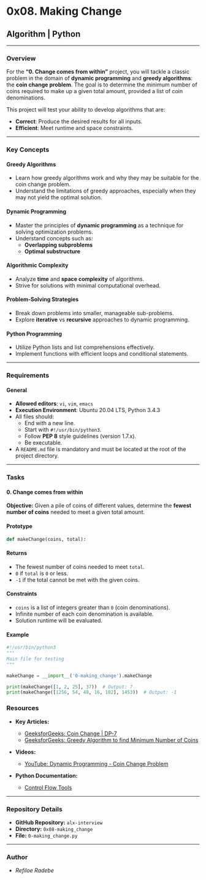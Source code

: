 
# 0x08. Making Change

## Algorithm | Python

---

### Overview

For the **“0. Change comes from within”** project, you will tackle a classic problem in the domain of **dynamic programming** and **greedy algorithms**: the **coin change problem**. The goal is to determine the minimum number of coins required to make up a given total amount, provided a list of coin denominations.

This project will test your ability to develop algorithms that are:

- **Correct**: Produce the desired results for all inputs.
- **Efficient**: Meet runtime and space constraints.

---

### Key Concepts

#### Greedy Algorithms

- Learn how greedy algorithms work and why they may be suitable for the coin change problem.
- Understand the limitations of greedy approaches, especially when they may not yield the optimal solution.

#### Dynamic Programming

- Master the principles of **dynamic programming** as a technique for solving optimization problems.
- Understand concepts such as:
  - **Overlapping subproblems**
  - **Optimal substructure**

#### Algorithmic Complexity

- Analyze **time** and **space complexity** of algorithms.
- Strive for solutions with minimal computational overhead.

#### Problem-Solving Strategies

- Break down problems into smaller, manageable sub-problems.
- Explore **iterative** vs **recursive** approaches to dynamic programming.

#### Python Programming

- Utilize Python lists and list comprehensions effectively.
- Implement functions with efficient loops and conditional statements.

---

### Requirements

#### General

- **Allowed editors**: `vi`, `vim`, `emacs`
- **Execution Environment**: Ubuntu 20.04 LTS, Python 3.4.3
- All files should:
  - End with a new line.
  - Start with `#!/usr/bin/python3`.
  - Follow **PEP 8** style guidelines (version 1.7.x).
  - Be executable.
- A `README.md` file is mandatory and must be located at the root of the project directory.

---

### Tasks

#### 0. Change comes from within

**Objective:**
Given a pile of coins of different values, determine the **fewest number of coins** needed to meet a given total amount.

#### Prototype

```python
def makeChange(coins, total):
```

#### Returns

- The fewest number of coins needed to meet `total`.
- `0` if `total` is `0` or less.
- `-1` if the total cannot be met with the given coins.

#### Constraints

- `coins` is a list of integers greater than `0` (coin denominations).
- Infinite number of each coin denomination is available.
- Solution runtime will be evaluated.

#### Example

```python
#!/usr/bin/python3
"""
Main file for testing
"""

makeChange = __import__('0-making_change').makeChange

print(makeChange([1, 2, 25], 37))  # Output: 7
print(makeChange([1256, 54, 48, 16, 102], 1453))  # Output: -1
```

### Resources

- **Key Articles:**
  - [GeeksforGeeks: Coin Change | DP-7](https://www.geeksforgeeks.org/coin-change-dp-7/)
  - [GeeksforGeeks: Greedy Algorithm to find Minimum Number of Coins](https://www.geeksforgeeks.org/greedy-algorithm-to-find-minimum-number-of-coins/)

- **Videos:**
  - [YouTube: Dynamic Programming - Coin Change Problem](https://www.youtube.com/watch?v=Y0ZqKpToTic)

- **Python Documentation:**
  - [Control Flow Tools](https://docs.python.org/3/tutorial/controlflow.html)

---

### Repository Details

- **GitHub Repository:** `alx-interview`
- **Directory:** `0x08-making_change`
- **File:** `0-making_change.py`

---

### Author

- *Refiloe Radebe*
